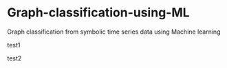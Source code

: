 # Graph-classification-using-ML
Graph classification from symbolic time series data using Machine learning

test1

test2

